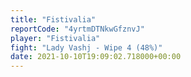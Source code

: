 ```yaml
---
title: "Fistivalia"
reportCode: "4yrtmDTNkwGfznvJ"
player: "Fistivalia"
fight: "Lady Vashj - Wipe 4 (48%)"
date: 2021-10-10T19:09:02.718000+00:00
---
```

